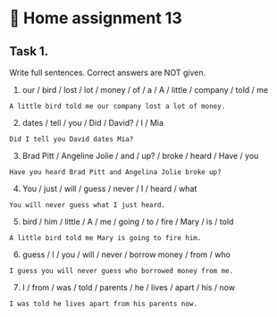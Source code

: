 ﻿# 📕 Home assignment 13

## Task 1. 
Write full sentences. Correct answers are NOT given.


1. our / bird / lost / lot / money / of / a / A / little / company / told / me
```
A little bird told me our company lost a lot of money.
```

2. dates / tell / you / Did / David? / I / Mia
```
Did I tell you David dates Mia?
```

3. Brad Pitt / Angeline Jolie / and / up? / broke / heard / Have / you
```
Have you heard Brad Pitt and Angelina Jolie broke up?
```

4. You / just / will / guess / never / I / heard / what
```
You will never guess what I just heard.
```

5. bird / him / little / A / me / going / to / fire / Mary / is / told
```
A little bird told me Mary is going to fire him.
```

6. guess / I  /  you /  will  /  never / borrow money  / from / who
```
I guess you will never guess who borrowed money from me.
```

7. I   /  from  / was  / told  /  parents  /  he  / lives  /  apart  / his  /  now
```
I was told he lives apart from his parents now.
```

